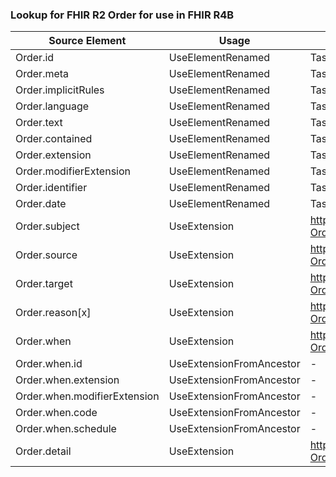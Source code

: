 ### Lookup for FHIR R2 Order for use in FHIR R4B

| Source Element | Usage | Target |
| -------------- | ----- | ------ |
| Order.id | UseElementRenamed | Task.id |
| Order.meta | UseElementRenamed | Task.meta |
| Order.implicitRules | UseElementRenamed | Task.implicitRules |
| Order.language | UseElementRenamed | Task.language |
| Order.text | UseElementRenamed | Task.text |
| Order.contained | UseElementRenamed | Task.contained |
| Order.extension | UseElementRenamed | Task.extension |
| Order.modifierExtension | UseElementRenamed | Task.modifierExtension |
| Order.identifier | UseElementRenamed | Task.identifier |
| Order.date | UseElementRenamed | Task.authoredOn |
| Order.subject | UseExtension | http://hl7.org/fhir/1.0/StructureDefinition/extension-Order.subject |
| Order.source | UseExtension | http://hl7.org/fhir/1.0/StructureDefinition/extension-Order.source |
| Order.target | UseExtension | http://hl7.org/fhir/1.0/StructureDefinition/extension-Order.target |
| Order.reason[x] | UseExtension | http://hl7.org/fhir/1.0/StructureDefinition/extension-Order.reason |
| Order.when | UseExtension | http://hl7.org/fhir/1.0/StructureDefinition/extension-Order.when |
| Order.when.id | UseExtensionFromAncestor | - |
| Order.when.extension | UseExtensionFromAncestor | - |
| Order.when.modifierExtension | UseExtensionFromAncestor | - |
| Order.when.code | UseExtensionFromAncestor | - |
| Order.when.schedule | UseExtensionFromAncestor | - |
| Order.detail | UseExtension | http://hl7.org/fhir/1.0/StructureDefinition/extension-Order.detail |
